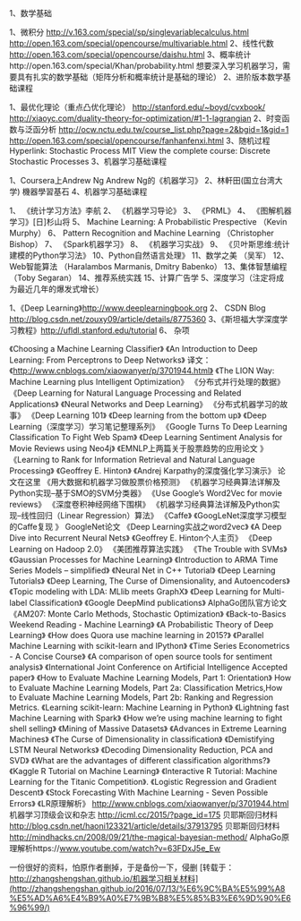 1、数学基础

1、微积分 http://v.163.com/special/sp/singlevariablecalculus.html http://open.163.com/special/opencourse/multivariable.html
2、线性代数 http://open.163.com/special/opencourse/daishu.html
3、概率统计http://open.163.com/special/Khan/probability.html
想要深入学习机器学习，需要具有扎实的数学基础（矩阵分析和概率统计是基础的理论）
2、进阶版本数学基础课程

1、最优化理论（重点凸优化理论） http://stanford.edu/~boyd/cvxbook/ http://xiaoyc.com/duality-theory-for-optimization/#1-1-lagrangian
2、时变函数与泛函分析 http://ocw.nctu.edu.tw/course_list.php?page=2&bgid=1&gid=1 http://open.163.com/special/opencourse/fanhanfenxi.html
3、随机过程 Hyperlink: Stochastic Process MIT View the complete course: Discrete Stochastic Processes
3、机器学习基础课程

1、Coursera上Andrew Ng Andrew Ng的《机器学习》
2、林軒田(国立台湾大学) 機器學習基石
4、机器学习基础课程

1、 《统计学习方法》李航
2、 《机器学习导论》
3、 《PRML》
4、 《图解机器学习》[日]杉山将
5、 Machine Learning: A Probabilistic Prespective （Kevin Murphy）
6、 Pattern Recognition and Machine Learning （Christopher Bishop）
7、 《Spark机器学习》
8、 《机器学习实战》
9、 《贝叶斯思维:统计建模的Python学习法》
10、Python自然语言处理》
11、数学之美 （吴军）
12、Web智能算法 （Haralambos Marmanis, Dmitry Babenko）
13、集体智慧编程 （Toby Segaran）
14、推荐系统实践
15、计算广告学
5、深度学习（注定将成为最近几年的爆发式增长）

1、《Deep Learning》http://www.deeplearningbook.org
2、 CSDN Blog http://blog.csdn.net/zouxy09/article/details/8775360
3、《斯坦福大学深度学习教程》http://ufldl.stanford.edu/tutorial
6、 杂项

《Choosing a Machine Learning Classifier》
《An Introduction to Deep Learning: From Perceptrons to Deep Networks》 译文：《http://www.cnblogs.com/xiaowanyer/p/3701944.html》
《The LION Way: Machine Learning plus Intelligent Optimization》
《分布式并行处理的数据》
《Deep Learning for Natural Language Processing and Related Applications》
《Neural Networks and Deep Learning》
《分布式机器学习的故事》
《Deep Learning 101》
《Deep learning from the bottom up》
《Deep Learning（深度学习）学习笔记整理系列》
《Google Turns To Deep Learning Classification To Fight Web Spam》
《Deep Learning Sentiment Analysis for Movie Reviews using Neo4j》
《EMNLP上两篇关于股票趋势的应用论文 》
《Learning to Rank for Information Retrieval and Natural Language Processing》
《Geoffrey E. Hinton》
《Andrej Karpathy的深度强化学习演示》 论文在这里
《用大数据和机器学习做股票价格预测》
《机器学习经典算法详解及Python实现–基于SMO的SVM分类器》
《Use Google’s Word2Vec for movie reviews》
《深度卷积神经网络下围棋》
《机器学习经典算法详解及Python实现–线性回归（Linear Regression）算法》
《Caffe》
《GoogLeNet深度学习模型的Caffe复现 》 GoogleNet论文
《Deep Learning实战之word2vec》
《A Deep Dive into Recurrent Neural Nets》
《Geoffrey E. Hinton个人主页》
《Deep Learning on Hadoop 2.0》
《美团推荐算法实践》
《The Trouble with SVMs》
《Gaussian Processes for Machine Learning》
《Introduction to ARMA Time Series Models – simplified》
《Neural Net in C++ Tutorial》
《Deep Learning Tutorials》
《Deep Learning, The Curse of Dimensionality, and Autoencoders》
《Topic modeling with LDA: MLlib meets GraphX》
《Deep Learning for Multi-label Classification》
《Google DeepMind publications》 AlphaGo团队官方论文
《AM207: Monte Carlo Methods, Stochastic Optimization》
《Back-to-Basics Weekend Reading - Machine Learning》
《A Probabilistic Theory of Deep Learning》
《How does Quora use machine learning in 2015?》
《Parallel Machine Learning with scikit-learn and IPython》
《Time Series Econometrics - A Concise Course》
《A comparison of open source tools for sentiment analysis》
《International Joint Conference on Artificial Intelligence Accepted paper》
《How to Evaluate Machine Learning Models, Part 1: Orientation》 How to Evaluate Machine Learning Models, Part 2a: Classification Metrics,How to Evaluate Machine Learning Models, Part 2b: Ranking and Regression Metrics.
《Learning scikit-learn: Machine Learning in Python》
《Lightning fast Machine Learning with Spark》
《How we’re using machine learning to fight shell selling》
《Mining of Massive Datasets》
《Advances in Extreme Learning Machines》
《The Curse of Dimensionality in classification》
《Demistifying LSTM Neural Networks》
《Decoding Dimensionality Reduction, PCA and SVD》
《What are the advantages of different classification algorithms?》
《Kaggle R Tutorial on Machine Learning》 《Interactive R Tutorial: Machine Learning for the Titanic Competition》.
《Logistic Regression and Gradient Descent》
《Stock Forecasting With Machine Learning - Seven Possible Errors》
《LR原理解析》 http://www.cnblogs.com/xiaowanyer/p/3701944.html
机器学习顶级会议和杂志 http://icml.cc/2015/?page_id=175
贝耶斯回归材料 http://blog.csdn.net/haoni123321/article/details/37913795
贝耶斯回归材料 http://mindhacks.cn/2008/09/21/the-magical-bayesian-method/
AlphaGo原理解析https://www.youtube.com/watch?v=63FDxJ5e_Ew

一份很好的资料，怕原作者删掉，于是备份一下，侵删
[转载于：http://zhangshengshan.github.io/机器学习相关材料](http://zhangshengshan.github.io/2016/07/13/%E6%9C%BA%E5%99%A8%E5%AD%A6%E4%B9%A0%E7%9B%B8%E5%85%B3%E6%9D%90%E6%96%99/)
